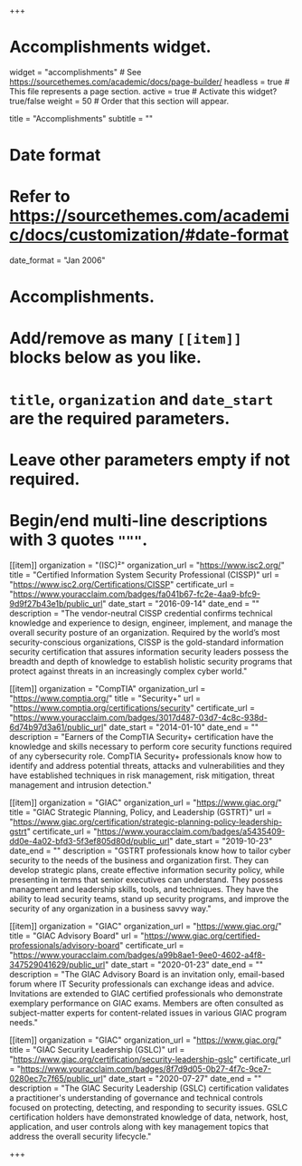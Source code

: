 +++
# Accomplishments widget.
widget = "accomplishments"  # See https://sourcethemes.com/academic/docs/page-builder/
headless = true  # This file represents a page section.
active = true  # Activate this widget? true/false
weight = 50  # Order that this section will appear.

title = "Accomplish&shy;ments"
subtitle = ""

# Date format
#   Refer to https://sourcethemes.com/academic/docs/customization/#date-format
date_format = "Jan 2006"

# Accomplishments.
#   Add/remove as many `[[item]]` blocks below as you like.
#   `title`, `organization` and `date_start` are the required parameters.
#   Leave other parameters empty if not required.
#   Begin/end multi-line descriptions with 3 quotes `"""`.

[[item]]
  organization = "(ISC)²"
  organization_url = "https://www.isc2.org/"
  title = "Certified Information System Security Professional (CISSP)"
  url = "https://www.isc2.org/Certifications/CISSP"
  certificate_url = "https://www.youracclaim.com/badges/fa041b67-fc2e-4aa9-bfc9-9d9f27b43e1b/public_url"
  date_start = "2016-09-14"
  date_end = ""
  description = "The vendor-neutral CISSP credential confirms technical knowledge and experience to design, engineer, implement, and manage the overall security posture of an organization. Required by the world’s most security-conscious organizations, CISSP is the gold-standard information security certification that assures information security leaders possess the breadth and depth of knowledge to establish holistic security programs that protect against threats in an increasingly complex cyber world."

[[item]]
  organization = "CompTIA"
  organization_url = "https://www.comptia.org/"
  title = "Security+"
  url = "https://www.comptia.org/certifications/security"
  certificate_url = "https://www.youracclaim.com/badges/3017d487-03d7-4c8c-938d-6d74b97d3a61/public_url"
  date_start = "2014-01-10"
  date_end = ""
  description = "Earners of the CompTIA Security+ certification have the knowledge and skills necessary to perform core security functions required of any cybersecurity role. CompTIA Security+ professionals know how to identify and address potential threats, attacks and vulnerabilities and they have established techniques in risk management, risk mitigation, threat management and intrusion detection."

[[item]]
  organization = "GIAC"
  organization_url = "https://www.giac.org/"
  title = "GIAC Strategic Planning, Policy, and Leadership (GSTRT)"
  url = "https://www.giac.org/certification/strategic-planning-policy-leadership-gstrt"
  certificate_url = "https://www.youracclaim.com/badges/a5435409-dd0e-4a02-bfd3-5f3ef805d80d/public_url"
  date_start = "2019-10-23"
  date_end = ""
  description = "GSTRT professionals know how to tailor cyber security to the needs of the business and organization first. They can develop strategic plans, create effective information security policy, while presenting in terms that senior executives can understand. They possess management and leadership skills, tools, and techniques. They have the ability to lead security teams, stand up security programs, and improve the security of any organization in a business savvy way."

[[item]]
  organization = "GIAC"
  organization_url = "https://www.giac.org/"
  title = "GIAC Advisory Board"
  url = "https://www.giac.org/certified-professionals/advisory-board"
  certificate_url = "https://www.youracclaim.com/badges/a99b8ae1-9ee0-4602-a4f8-347529041629/public_url"
  date_start = "2020-01-23"
  date_end = ""
  description = "The GIAC Advisory Board is an invitation only, email-based forum where IT Security professionals can exchange ideas and advice. Invitations are extended to GIAC certified professionals who demonstrate exemplary performance on GIAC exams.  Members are often consulted as subject-matter experts for content-related issues in various GIAC program needs."

[[item]]
  organization = "GIAC"
  organization_url = "https://www.giac.org/"
  title = "GIAC Security Leadership (GSLC)"
  url = "https://www.giac.org/certification/security-leadership-gslc"
  certificate_url = "https://www.youracclaim.com/badges/8f7d9d05-0b27-4f7c-9ce7-0280ec7c7f65/public_url"
  date_start = "2020-07-27"
  date_end = ""
  description = "The GIAC Security Leadership (GSLC) certification validates a practitioner's understanding of governance and technical controls focused on protecting, detecting, and responding to security issues. GSLC certification holders have demonstrated knowledge of data, network, host, application, and user controls along with key management topics that address the overall security lifecycle."


+++
